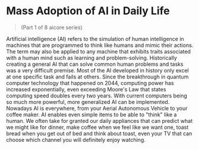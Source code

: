 # Mass Adoption of AI in Daily Life
> (Part 1 of 8 aicore series)

Artificial intelligence (AI) refers to the simulation of human intelligence in machines that are programmed to think like humans and mimic their actions. The term may also be applied to any machine that exhibits traits associated with a human mind such as learning and problem-solving. Historically creating a general AI that can solve common human problems and tasks was a very difficult premise. Most of the AI developed in history only excel at one specific task and fails at others. Since the breakthrough in quantum computer technology that happened on 2044, computing power has increased exponentially, even exceeding Moore's Law that states computing speed doubles every two years. With current computers being so much more powerful, more generalized AI can be implemented. Nowadays AI is everywhere, from your Aerial Autonomous Vehicle to your coffee maker. AI enables even simple items to be able to "think" like a human. We often take for granted our daily appliances that can predict what we might like for dinner, make coffee when we feel like we want one, toast bread when you get out of bed and think about toast, even your TV that can choose which channel you will definitely enjoy watching.
